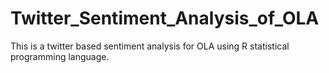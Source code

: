 # Twitter_Sentiment_Analysis_of_OLA
This is a twitter based sentiment analysis for OLA using R statistical programming language.
